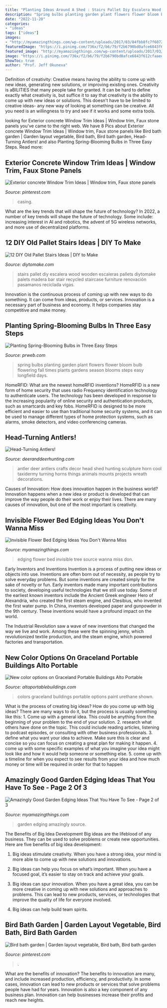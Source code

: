 ```yaml
---
title: "Planting Ideas Around A Shed : Stairs Pallet Diy Escalera Wood Wooden Escaleras Pallets Diytomake Palets Madera Bar Stair Recycled Staircase Furniture Renovación Pasamanos Reciclada Vigas"
description: "Spring bulbs planting garden plant flowers flower bloom bulb flowering fall times plants gardens season blooms steps easy longfield days"
date: "2022-11-20"
categories:
- "ideas"
tags: ["ideas"]
images:
- "http://myamazingthings.com/wp-content/uploads/2017/03/84fbb8fc7f6072bb07e52a79ae0fc739.jpg"
featuredImage: "https://i.pinimg.com/736x/f2/b6/79/f2b6790bd0afce6843f612cfaaeda481--window-casing-window-trims.jpg"
featured_image: "http://myamazingthings.com/wp-content/uploads/2017/03/84fbb8fc7f6072bb07e52a79ae0fc739.jpg"
image: "https://i.pinimg.com/736x/f2/b6/79/f2b6790bd0afce6843f612cfaaeda481--window-casing-window-trims.jpg"
ShowToc: true
author: "Prof. Jeff Okuneva"
---
```



Definition of creativity: Creative means having the ability to come up with new ideas, generating new solutions, or improving existing ones.
Creativity is aBILITIES that many people take for granted. It can be hard to define exactly what creativity is, but suffice it to say that creativity is the ability to come up with new ideas or solutions. This doesn't have to be limited to creative ideas- any new way of looking at something can be creative. All you need is an willingness to try and see if it works and some extra tools.

	

		
looking for Exterior concrete Window Trim Ideas | Window trim, Faux stone panels you've came to the right web. We have 8 Pics about Exterior concrete Window Trim Ideas | Window trim, Faux stone panels like Bird bath garden | Garden layout vegetable, Bird bath, Bird bath garden, Head-Turning Antlers! and also Planting Spring-Blooming Bulbs in Three Easy Steps. Read more:
		
    
## Exterior Concrete Window Trim Ideas | Window Trim, Faux Stone Panels

<img loading=lazy src="https://i.pinimg.com/736x/f2/b6/79/f2b6790bd0afce6843f612cfaaeda481--window-casing-window-trims.jpg" onerror="this.onerror=null;this.src='https://tse3.mm.bing.net/th?id=OIP.aZN7Bf6vnxo7Voe9E8xPqAHaJ3&amp;pid=15.1';" alt="Exterior concrete Window Trim Ideas | Window trim, Faux stone panels">

_Source: pinterest.com_

>casing. 

	

What are the key trends that will shape the future of technology?
In 2022, a number of key trends will shape the future of technology. Some include: increasing interest in AI and robotics, the advent of 5G wireless networks, and more use of decentralized platforms.

    
## 12 DIY Old Pallet Stairs Ideas | DIY To Make

<img loading=lazy src="http://www.diytomake.com/wp-content/uploads/2016/03/pallet-stairs-design.jpg" onerror="this.onerror=null;this.src='https://tse3.mm.bing.net/th?id=OIP.9_qlQ95jiQPZ4z9riAP_EwHaJ3&amp;pid=15.1';" alt="12 DIY Old Pallet Stairs Ideas | DIY to Make">

_Source: diytomake.com_

>stairs pallet diy escalera wood wooden escaleras pallets diytomake palets madera bar stair recycled staircase furniture renovación pasamanos reciclada vigas. 

	

Innovation is the continuous process of coming up with new ways to do something. It can come from ideas, products, or services. Innovation is a necessary part of business and economy. It helps companies stay competitive and make money.

    
## Planting Spring-Blooming Bulbs In Three Easy Steps

<img loading=lazy src="http://ww1.prweb.com/prfiles/2014/09/24/12258516/Understanding-Bloom-Times_14.jpg" onerror="this.onerror=null;this.src='https://tse1.mm.bing.net/th?id=OIP._VNpeaFV0OFvVRlJUXVNbwHaLD&amp;pid=15.1';" alt="Planting Spring-Blooming Bulbs in Three Easy Steps">

_Source: prweb.com_

>spring bulbs planting garden plant flowers flower bloom bulb flowering fall times plants gardens season blooms steps easy longfield days. 

	

HomeRFID: What are the newest homeRFID inventions?
HomeRFID is a new form of home security that uses radio Frequency identification technology to authenticate users. The technology has been developed in response to the increasing popularity of online security and authentication products, such as smartcards and key fobs. HomeRFID is designed to be more efficient and easier to use than traditional home security systems, and it can be used to manage different types of home protection systems, such as alarms, smoke detectors, and video conferencing cameras.

    
## Head-Turning Antlers!

<img loading=lazy src="http://www.deeranddeerhunting.com/wp-content/uploads/PeakAntlers.jpg" onerror="this.onerror=null;this.src='https://tse2.mm.bing.net/th?id=OIP.GTkhpSjVS8Q3_SEXNL4ZBwHaLH&amp;pid=15.1';" alt="Head-Turning Antlers!">

_Source: deeranddeerhunting.com_

>antler deer antlers crafts decor head shed hunting sculpture horn cool taxidermy turning horns things animals mounts projects wreath decorations. 

	

Causes of Innovation: How does innovation happen in the business world?
Innovation happens when a new idea or product is developed that can improve the way people do their work or enjoy their lives. There are many causes of innovation, but one of the most important is creativity.

    
## Invisible Flower Bed Edging Ideas You Don&#039;t Wanna Miss

<img loading=lazy src="http://myamazingthings.com/wp-content/uploads/2017/04/tree.jpg" onerror="this.onerror=null;this.src='https://tse1.mm.bing.net/th?id=OIP.R4e2Fzs9fXNQYGE7RF4JoAHaFj&amp;pid=15.1';" alt="Invisible Flower Bed Edging Ideas You Don&#039;t Wanna Miss">

_Source: myamazingthings.com_

>edging flower bed invisible tree source wanna miss don. 

	

Early Inventors and Inventions
Invention is a process of putting new ideas or objects into use. Inventions are often born out of necessity, as people try to solve everyday problems. But some inventions are created simply for the sake of novelty or fun. Early inventors made many important contributions to society, developing useful technologies that we still use today.
Some of the earliest known inventors include the Ancient Greek engineer Hero of Alexandria, who created the first steam engine, and Ctesibius, who invented the first water pump. In China, inventors developed paper and gunpowder in the 9th century. These inventions would have a profound impact on the world.

The Industrial Revolution saw a wave of new inventions that changed the way we live and work. Among these were the spinning jenny, which revolutionized textile production, and the steam engine, which powered factories and transportation.

    
## New Color Options On Graceland Portable Buildings Alto Portable

<img loading=lazy src="https://altoportablebuildings.com/wp-content/uploads/2019/03/Paint-colors.jpg" onerror="this.onerror=null;this.src='https://tse2.mm.bing.net/th?id=OIP.mhUlm1fPA34yC6FZf0OA3gHaJl&amp;pid=15.1';" alt="New color options on Graceland Portable Buildings Alto Portable">

_Source: altoportablebuildings.com_

>colors graceland buildings portable options paint urethane shown. 

	

What is the process of creating big ideas?
How do you come up with big ideas? There are many ways to do it, but the process is usually something like this: 1. Come up with a general idea. This could be anything from the beginning of your problem to the end of your solution. 2. research what others have done on the topic. This could include reading articles, listening to podcast episodes, or consulting with other business professionals. 3. define what you want your idea to achieve. Make sure this is clear and concise so you can focus on creating a great plan for making it happen. 4. come up with some specific examples of what you imagine your idea might look like and how it would help someone or something else. 5. come up with a timeline for when you expect to see results from your idea and how much money or time will be required in order for that to happen 
    
## Amazingly Good Garden Edging Ideas That You Have To See - Page 2 Of 3

<img loading=lazy src="http://myamazingthings.com/wp-content/uploads/2017/03/84fbb8fc7f6072bb07e52a79ae0fc739.jpg" onerror="this.onerror=null;this.src='https://tse2.mm.bing.net/th?id=OIP.CibX1iM0Odc_-RU9bZkFywHaLC&amp;pid=15.1';" alt="Amazingly Good Garden Edging Ideas That You Have To See - Page 2 of 3">

_Source: myamazingthings.com_

>garden edging amazingly source. 

	

The Benefits of Big Idea Development
Big ideas are the lifeblood of any business. They can be used to solve problems or create new opportunities. Here are five benefits of big idea development:
1. Big ideas stimulate creativity. When you have a strong idea, your mind is more able to come up with new solutions and innovations.

2. Big ideas can help you focus on what’s important. When you have a focused goal, it’s easier to stay on track and achieve your goals.

3. Big ideas can spur innovation. When you have a great idea, you can be more creative in coming up with new solutions and approaches to problems. This can lead to new products, services, or technologies that improve the quality of life for everyone involved.

4. Big ideas can help build team spirits.

    
## Bird Bath Garden | Garden Layout Vegetable, Bird Bath, Bird Bath Garden

<img loading=lazy src="https://i.pinimg.com/736x/ed/26/38/ed2638f3754b15796c253d56a4804c72.jpg" onerror="this.onerror=null;this.src='https://tse3.mm.bing.net/th?id=OIP.t8iO3pttpuu3egq43n6xDAHaJ3&amp;pid=15.1';" alt="Bird bath garden | Garden layout vegetable, Bird bath, Bird bath garden">

_Source: pinterest.com_

>. 

	

What are the benefits of innovation?
The benefits to innovation are many, and include increased production, efficiency, and productivity. In some cases, innovation can lead to new products or services that solve problems people have had for years. Innovation is also a key component of any business plan. Innovation can help businesses increase their profits and reach new heights.


